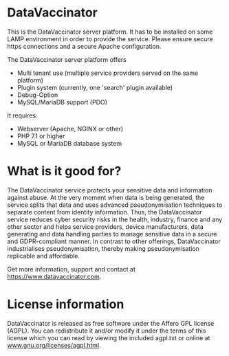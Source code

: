 # DataVaccinator
This is the DataVaccinator server platform. It has to be installed on some LAMP environment in order to provide the service. Please ensure secure https connections and a secure Apache configuration.

The DataVaccinator server platform offers

* Multi tenant use (multiple service providers served on the same platform)
* Plugin system (currently, one 'search' plugin available)
* Debug-Option
* MySQL/MariaDB support (PDO)

It requires:

* Webserver (Apache, NGINX or other)
* PHP 7.1 or higher
* MySQL or MariaDB database system

# What is it good for?
The DataVaccinator service protects your sensitive data and information against abuse. At the very moment when data is being generated, the service splits that data and uses advanced pseudonymisation techniques to separate content from identity information. Thus, the DataVaccinator service reduces cyber security risks in the health, industry, finance and any other sector and helps service providers, device manufacturers, data generating and data handling parties to manage sensitive data in a secure and GDPR-compliant manner. In contrast to other offerings, DataVaccinator industrialises pseudonymisation, thereby making pseudonymisation replicable and affordable. 

Get more information, support and contact at <https://www.datavaccinator.com>.

# License information
DataVaccinator is released as free software under the Affero GPL license (AGPL). 
You can redistribute it and/or modify it under the terms of this license which
you can read by viewing the included agpl.txt or online at 
www.gnu.org/licenses/agpl.html.
